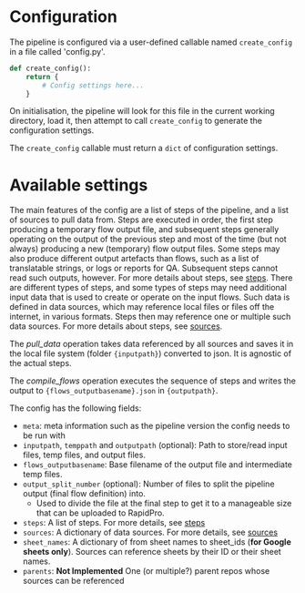 # Configuration

The pipeline is configured via a user-defined callable named `create_config` in a file called 'config.py'.

```python
def create_config():
    return {
        # Config settings here...
    }
```

On initialisation, the pipeline will look for this file in the current working directory, load it, then attempt to call `create_config` to generate the configuration settings.

The `create_config` callable must return a `dict` of configuration settings.

# Available settings

The main features of the config are a list of steps of the pipeline, and a list of sources to pull data from.
Steps are executed in order, the first step producing a temporary flow output file, and subsequent steps generally operating on the output of the previous step and most of the time (but not always) producing a new (temporary) flow output files. Some steps may also produce different output artefacts than flows, such as a list of translatable strings, or logs or reports for QA. Subsequent steps cannot read such outputs, however. For more details about steps, see [steps].
There are different types of steps, and some types of steps may need additional input data that is used to create or operate on the input flows. Such data is defined in data sources, which may reference local files or files off the internet, in various formats. Steps then may reference one or multiple such data sources. For more details about steps, see [sources].

The *pull_data* operation takes data referenced by all sources and saves it in the local file system (folder `{inputpath}`) converted to json. It is agnostic of the actual steps.

The *compile_flows* operation executes the sequence of steps and writes the output to  `{flows_outputbasename}.json` in `{outputpath}`.

The config has the following fields:

- `meta`: meta information such as the pipeline version the config needs to be run with
- `inputpath`, `temppath` and `outputpath` (optional): Path to store/read input files, temp files, and output files.
- `flows_outputbasename`: Base filename of the output file and intermediate temp files.
- `output_split_number` (optional): Number of files to split the pipeline output (final flow definition) into.
    - Used to divide the file at the final step to get it to a manageable size that can be uploaded to RapidPro.
- `steps`: A list of steps. For more details, see [steps]
- `sources`: A dictionary of data sources. For more details, see [sources]
- `sheet_names`: A dictionary of from sheet names to sheet_ids (**for Google sheets only**). 
   Sources can reference sheets by their ID or their sheet names.
- `parents`: **Not Implemented** One (or multiple?) parent repos whose sources can be referenced

[sources]: sources.md
[steps]: steps.md
